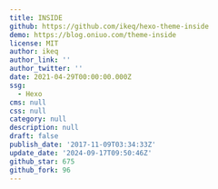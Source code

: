 ```yaml
---
title: INSIDE
github: https://github.com/ikeq/hexo-theme-inside
demo: https://blog.oniuo.com/theme-inside
license: MIT
author: ikeq
author_link: ''
author_twitter: ''
date: 2021-04-29T00:00:00.000Z
ssg:
  - Hexo
cms: null
css: null
category: null
description: null
draft: false
publish_date: '2017-11-09T03:34:33Z'
update_date: '2024-09-17T09:50:46Z'
github_star: 675
github_fork: 96
---
```

